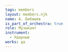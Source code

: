 ```yaml
---
tags: members
layout: members.njk
name: А. Бибишев
is_part_of_orchestra: true
role: Музыкант
instrument:
  - Ударные
works: да
---
```

